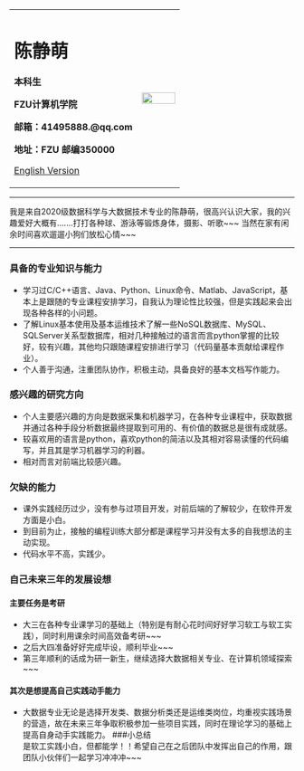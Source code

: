 <div>
<table border="0">
  <tr>
    <td width="75%">
      <h1>陈静萌</h1>
      <p><b>本科生</b></p>
      <p><b>FZU计算机学院</b></p>
      <p><b>邮箱：41495888.@qq.com</b></p>
      <p><b>地址：FZU 邮编350000</b></p>
      <p><a href="/index-en.html">English Version</a></p>
    </td>
    <td width="25%">
      <img src="/zhengjianzhao.jpg" width="100%">
    </td>
  </tr>
</table>
</div>

---

我是来自2020级数据科学与大数据技术专业的陈静萌，很高兴认识大家，我的兴趣爱好大概有.......打打各种球、游泳等锻炼身体，摄影、听歌~~~ 当然在家有闲余时间喜欢遛遛小狗们放松心情~~~

---

### 具备的专业知识与能力
- 学习过C/C++语言、Java、Python、Linux命令、Matlab、JavaScript，基本上是跟随的专业课程安排学习，自我认为理论性比较强，但是实践起来会出现各种各样的小问题。
- 了解Linux基本使用及基本运维技术了解一些NoSQL数据库、MySQL、SQLServer关系型数据库，相对几种接触过的语言而言python掌握的比较好，较有兴趣，其他均只跟随课程安排进行学习（代码量基本贡献给课程作业）。
- 个人善于沟通，注重团队协作，积极主动，具备良好的基本文档写作能力。

### 感兴趣的研究方向
- 个人主要感兴趣的方向是数据采集和机器学习，在各种专业课程中，获取数据并通过各种手段分析数据最终提取到可用的、有价值的数据总是很有成就感。
- 较喜欢用的语言是python，喜欢python的简洁以及其相对容易读懂的代码编写，并且其是学习机器学习的利器。
- 相对而言对前端比较感兴趣。

### 欠缺的能力
- 课外实践经历过少，没有参与过项目开发，对前后端的了解较少，在软件开发方面是小白。
- 到目前为止，接触的编程训练大部分都是课程学习并没有太多的自我想法的主动实现。
- 代码水平不高，实践少。

### 自己未来三年的发展设想
#### 主要任务是考研
- 大三在各种专业课学习的基础上（特别是有耐心花时间好好学习软工与软工实践），同时利用课余时间高效备考研~~~  
- 之后大四准备好好完成毕设，顺利毕业~~~  
- 第三年顺利的话成为研一新生，继续选择大数据相关专业、在计算机领域探索~~~  

#### 其次是想提高自己实践动手能力
- 大数据专业无论是选择开发类、数据分析类还是运维类岗位，均重视实践场景的营造，故在未来三年争取积极参加一些项目实践，同时在理论学习的基础上提高自身动手实践能力。 
###小总结  
是软工实践小白，但都能学！！希望自己在之后团队中发挥出自己的作用，跟团队小伙伴们一起学习冲冲冲~~~
